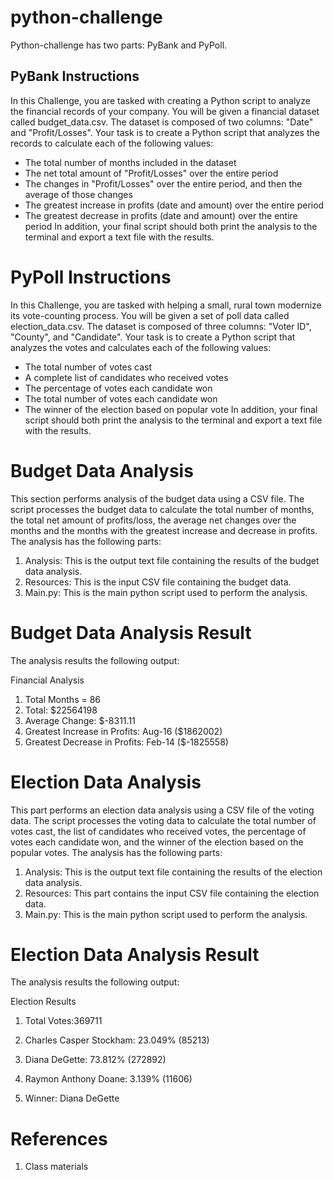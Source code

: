 # python-challenge
Python-challenge has two parts: PyBank and PyPoll.
## PyBank Instructions
In this Challenge, you are tasked with creating a Python script to analyze the financial records of your company. You will be given a financial dataset called budget_data.csv. The dataset is composed of two columns: "Date" and "Profit/Losses".
Your task is to create a Python script that analyzes the records to calculate each of the following values:
- The total number of months included in the dataset
- The net total amount of "Profit/Losses" over the entire period
- The changes in "Profit/Losses" over the entire period, and then the average of those changes
- The greatest increase in profits (date and amount) over the entire period
- The greatest decrease in profits (date and amount) over the entire period
In addition, your final script should both print the analysis to the terminal and export a text file with the results.
# PyPoll Instructions
In this Challenge, you are tasked with helping a small, rural town modernize its vote-counting process.
You will be given a set of poll data called election_data.csv. The dataset is composed of three columns: "Voter ID", "County", and "Candidate". Your task is to create a Python script that analyzes the votes and calculates each of the following values:
- The total number of votes cast
- A complete list of candidates who received votes
- The percentage of votes each candidate won
- The total number of votes each candidate won
- The winner of the election based on popular vote
In addition, your final script should both print the analysis to the terminal and export a text file with the results.
# Budget Data Analysis
This section performs analysis of the budget data using a CSV file. The script processes the budget data to calculate the total number of months, the total net amount of profits/loss, the average net changes over the months and the months with the greatest increase and decrease in profits.
The analysis has the following parts:
1. Analysis: This is the output text file containing the results of the budget data analysis.
2. Resources: This is the input CSV file containing the budget data.
3. Main.py: This is the main python script used to perform the analysis.
# Budget Data Analysis Result

The analysis results the following output:

Financial Analysis
1. Total Months = 86
2. Total: $22564198
3. Average Change: $-8311.11
4. Greatest Increase in Profits: Aug-16 ($1862002)
5. Greatest Decrease in Profits: Feb-14 ($-1825558)
# Election Data Analysis
This part performs an election data analysis using a CSV file of the voting data. The script processes the voting data to calculate the total number of votes cast, the list of candidates who received votes, the percentage of votes each candidate won, and the winner of the election based on the popular votes.
The analysis has the following parts:
1. Analysis: This is the output text file containing the results of the election data analysis.
2. Resources: This part contains the input CSV file containing the election data.
3. Main.py: This is the main python script used to perform the analysis.

# Election Data Analysis Result
The analysis results the following output:

  Election Results
    
1. Total Votes:369711
        
2. Charles Casper Stockham: 23.049% (85213)
3. Diana DeGette: 73.812% (272892)
4. Raymon Anthony Doane: 3.139% (11606)
           
5. Winner: Diana DeGette


 # References
1. Class materials

